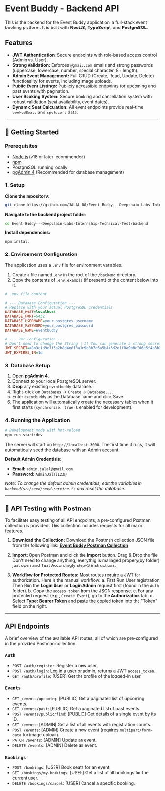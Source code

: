 # Event Buddy - Backend API

This is the backend for the Event Buddy application, a full-stack event booking platform. It is built with **NestJS**, **TypeScript**, and **PostgreSQL**.

## Features

-   **JWT Authentication:** Secure endpoints with role-based access control (Admin vs. User).
-   **Strong Validation:** Enforces `@gmail.com` emails and strong passwords (uppercase, lowercase, number, special character, 8+ length).
-   **Admin Event Management:** Full CRUD (Create, Read, Update, Delete) functionality for events, including image uploads.
-   **Public Event Listings:** Publicly accessible endpoints for upcoming and past events with pagination.
-   **User Booking System:** Secure booking and cancellation system with robust validation (seat availability, event dates).
-   **Dynamic Seat Calculation:** All event endpoints provide real-time `bookedSeats` and `spotsLeft` data.

---

## 🚀 Getting Started

### Prerequisites

-   [Node.js](https://nodejs.org/) (v18 or later recommended)
-   [npm](https://www.npmjs.com/)
-   [PostgreSQL](https://www.postgresql.org/download/) running locally
-   [pgAdmin 4](https://www.pgadmin.org/download/) (Recommended for database management)

### 1. Setup

**Clone the repository:**
```bash
git clone https://github.com/JALAL-00/Event-Buddy---Deepchain-Labs-Internship-Technical-Test.git
```

**Navigate to the backend project folder:**
```bash
cd Event-Buddy---Deepchain-Labs-Internship-Technical-Test/backend
```

**Install dependencies:**
```bash
npm install
```

### 2. Environment Configuration

The application uses a `.env` file for environment variables.

1.  Create a file named `.env` in the root of the `/backend` directory.
2.  Copy the contents of `.env.example` (if present) or the content below into it.

```ini
# .env file content

# --- Database Configuration ---
# Replace with your actual PostgreSQL credentials
DATABASE_HOST=localhost
DATABASE_PORT=5432
DATABASE_USERNAME=your_postgres_username
DATABASE_PASSWORD=your_postgres_password
DATABASE_NAME=eventbuddy

# --- JWT Configuration ---
# Don't need to change the String | If You can generate a strong secret here: https://www.grc.com/passwords.htm
JWT_SECRET=a8b3c1d9e7f5a2b8d4e6f3a1c9d8b7c6a5b4c3d2e1f0a9b8c7d6e5f4a3b2c1d0
JWT_EXPIRES_IN=1d
```

### 3. Database Setup

1.  Open **pgAdmin 4**.
2.  Connect to your local PostgreSQL server.
3.  **Drop** any existing `eventbuddy` database.
4.  Right-click on `Databases` -> `Create` -> `Database...`.
5.  Enter `eventbuddy` as the Database name and click Save.
6.  The application will automatically create the necessary tables when it first starts (`synchronize: true` is enabled for development).

### 4. Running the Application

```bash
# Development mode with hot-reload
npm run start:dev
```
The server will start on `http://localhost:3000`. The first time it runs, it will automatically seed the database with an Admin account.

**Default Admin Credentials:**
-   **Email:** `admin.jalal@gmail.com`
-   **Password:** `AdminJalal123@`

_Note: To change the default admin credentials, edit the variables in `backend/src/seed/seed.service.ts` and reset the database._

---

## 🧪 API Testing with Postman

To facilitate easy testing of all API endpoints, a pre-configured Postman collection is provided. This collection includes requests for all major features.

1.  **Download the Collection:** Download the Postman collection JSON file from the following link:
    [**Event Buddy Postman Collection**](https://drive.google.com/drive/folders/1_j6q3yYxdvPbcTDGrRC-8WVg3JHRu9qI?usp=sharing)

2.  **Import:** Open Postman and click the **Import** button. Drag & Drop the file Don't need to change anything, everythig is managed propery(by folder) just open and Test Accordingly step-3 instructions.

3.  **Workflow for Protected Routes:** Most routes require a JWT for    authorization. Here is the manual workflow:
    a. First Run User registration Then Run the **Login User** or **Login Admin** request first (found in the `Auth` folder).
    b. Copy the `access_token` from the JSON response.
    c. For any protected request (e.g., `Create Event`), go to the **Authorization** tab.
    d. Select **Type: Bearer Token** and paste the copied token into the "Token" field on the right.

---

##  API Endpoints

A brief overview of the available API routes, all of which are pre-configured in the provided Postman collection.

### `Auth`

-   `POST /auth/register`: Register a new user.
-   `POST /auth/login`: Log in a user or admin, returns a JWT `access_token`.
-   `GET /auth/profile`: [USER] Get the profile of the logged-in user.

### `Events`

-   `GET /events/upcoming`: [PUBLIC] Get a paginated list of upcoming events.
-   `GET /events/past`: [PUBLIC] Get a paginated list of past events.
-   `POST /events/public/find`: [PUBLIC] Get details of a single event by its ID.
-   `GET /events`: [ADMIN] Get a list of all events with registration counts.
-   `POST /events`: [ADMIN] Create a new event (requires `multipart/form-data` for image upload).
-   `PATCH /events`: [ADMIN] Update an event.
-   `DELETE /events`: [ADMIN] Delete an event.

### `Bookings`

-   `POST /bookings`: [USER] Book seats for an event.
-   `GET /bookings/my-bookings`: [USER] Get a list of all bookings for the current user.
-   `DELETE /bookings/cancel`: [USER] Cancel a specific booking.